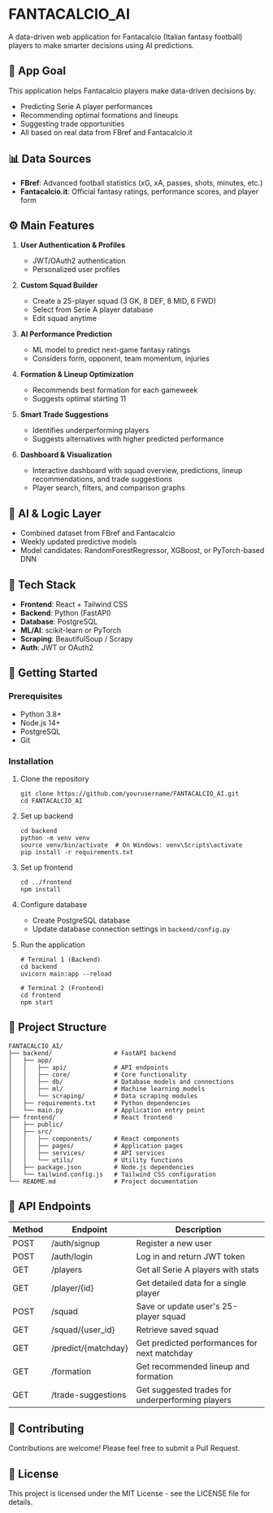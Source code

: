 # FANTACALCIO_AI

A data-driven web application for Fantacalcio (Italian fantasy football) players to make smarter decisions using AI predictions.

## 🎯 App Goal

This application helps Fantacalcio players make data-driven decisions by:
- Predicting Serie A player performances
- Recommending optimal formations and lineups
- Suggesting trade opportunities
- All based on real data from FBref and Fantacalcio.it

## 📊 Data Sources

- **FBref**: Advanced football statistics (xG, xA, passes, shots, minutes, etc.)
- **Fantacalcio.it**: Official fantasy ratings, performance scores, and player form

## ⚙️ Main Features

1. **User Authentication & Profiles**
   - JWT/OAuth2 authentication
   - Personalized user profiles

2. **Custom Squad Builder**
   - Create a 25-player squad (3 GK, 8 DEF, 8 MID, 6 FWD)
   - Select from Serie A player database
   - Edit squad anytime

3. **AI Performance Prediction**
   - ML model to predict next-game fantasy ratings
   - Considers form, opponent, team momentum, injuries

4. **Formation & Lineup Optimization**
   - Recommends best formation for each gameweek
   - Suggests optimal starting 11

5. **Smart Trade Suggestions**
   - Identifies underperforming players
   - Suggests alternatives with higher predicted performance

6. **Dashboard & Visualization**
   - Interactive dashboard with squad overview, predictions, lineup recommendations, and trade suggestions
   - Player search, filters, and comparison graphs

## 🧠 AI & Logic Layer

- Combined dataset from FBref and Fantacalcio
- Weekly updated predictive models
- Model candidates: RandomForestRegressor, XGBoost, or PyTorch-based DNN

## 🧩 Tech Stack

- **Frontend**: React + Tailwind CSS
- **Backend**: Python (FastAPI)
- **Database**: PostgreSQL
- **ML/AI**: scikit-learn or PyTorch
- **Scraping**: BeautifulSoup / Scrapy
- **Auth**: JWT or OAuth2

## 🚀 Getting Started

### Prerequisites

- Python 3.8+
- Node.js 14+
- PostgreSQL
- Git

### Installation

1. Clone the repository
   ```
   git clone https://github.com/yourusername/FANTACALCIO_AI.git
   cd FANTACALCIO_AI
   ```

2. Set up backend
   ```
   cd backend
   python -m venv venv
   source venv/bin/activate  # On Windows: venv\Scripts\activate
   pip install -r requirements.txt
   ```

3. Set up frontend
   ```
   cd ../frontend
   npm install
   ```

4. Configure database
   - Create PostgreSQL database
   - Update database connection settings in `backend/config.py`

5. Run the application
   ```
   # Terminal 1 (Backend)
   cd backend
   uvicorn main:app --reload

   # Terminal 2 (Frontend)
   cd frontend
   npm start
   ```

## 📁 Project Structure

```
FANTACALCIO_AI/
├── backend/                 # FastAPI backend
│   ├── app/
│   │   ├── api/             # API endpoints
│   │   ├── core/            # Core functionality
│   │   ├── db/              # Database models and connections
│   │   ├── ml/              # Machine learning models
│   │   └── scraping/        # Data scraping modules
│   ├── requirements.txt     # Python dependencies
│   └── main.py              # Application entry point
├── frontend/                # React frontend
│   ├── public/
│   ├── src/
│   │   ├── components/      # React components
│   │   ├── pages/           # Application pages
│   │   ├── services/        # API services
│   │   └── utils/           # Utility functions
│   ├── package.json         # Node.js dependencies
│   └── tailwind.config.js   # Tailwind CSS configuration
└── README.md                # Project documentation
```

## 🔗 API Endpoints

| Method | Endpoint | Description |
|--------|----------|-------------|
| POST | /auth/signup | Register a new user |
| POST | /auth/login | Log in and return JWT token |
| GET | /players | Get all Serie A players with stats |
| GET | /player/{id} | Get detailed data for a single player |
| POST | /squad | Save or update user's 25-player squad |
| GET | /squad/{user_id} | Retrieve saved squad |
| GET | /predict/{matchday} | Get predicted performances for next matchday |
| GET | /formation | Get recommended lineup and formation |
| GET | /trade-suggestions | Get suggested trades for underperforming players |

## 🤝 Contributing

Contributions are welcome! Please feel free to submit a Pull Request.

## 📄 License

This project is licensed under the MIT License - see the LICENSE file for details.

